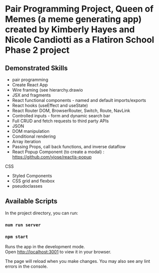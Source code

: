 # Pair Programming Project, Queen of Memes (a meme generating app) created by Kimberly Hayes and Nicole Candiotti as a Flatiron School Phase 2 project

## Demonstrated Skills
- pair programming
- Create React App
- Wire framing (see hierarchy.drawio
- JSX and fragments
- React functional components - named and default imports/exports
- React hooks (useEffect and useState)
- React Router DOM, BrowserRouter, Switch, Route, NavLink
- Controlled inputs - form and dynamic search bar
- Full CRUD and fetch requests to third party APIs
- JSON
- DOM manipulation
- Conditional rendering
- Array iteration
- Passing Props, call back functions, and inverse dataflow
- React Popup Component (to create a modal) : https://github.com/yjose/reactjs-popup

CSS
- Styled Components
- CSS grid and flexbox
- pseudoclasses

## Available Scripts

In the project directory, you can run:

### `num run server`

### `npm start`

Runs the app in the development mode.\
Open [http://localhost:3001](http://localhost:3001) to view it in your browser.

The page will reload when you make changes.
You may also see any lint errors in the console.



